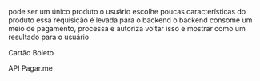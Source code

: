 pode ser um único produto
o usuário escolhe poucas características do produto
essa requisição é levada para o backend 
o backend consome um meio de pagamento, processa e autoriza 
voltar isso e mostrar como um resultado para o usuário

Cartão
Boleto


API
Pagar.me